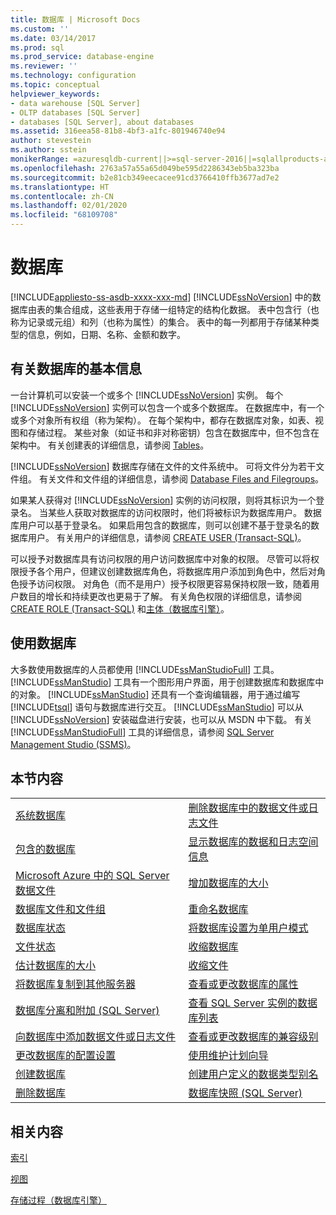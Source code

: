 ```yaml
---
title: 数据库 | Microsoft Docs
ms.custom: ''
ms.date: 03/14/2017
ms.prod: sql
ms.prod_service: database-engine
ms.reviewer: ''
ms.technology: configuration
ms.topic: conceptual
helpviewer_keywords:
- data warehouse [SQL Server]
- OLTP databases [SQL Server]
- databases [SQL Server], about databases
ms.assetid: 316eea58-81b8-4bf3-a1fc-801946740e94
author: stevestein
ms.author: sstein
monikerRange: =azuresqldb-current||>=sql-server-2016||=sqlallproducts-allversions||>=sql-server-linux-2017||=azuresqldb-mi-current
ms.openlocfilehash: 2763a57a55a65d049be595d2286343eb5ba323ba
ms.sourcegitcommit: b2e81cb349eecacee91cd3766410ffb3677ad7e2
ms.translationtype: HT
ms.contentlocale: zh-CN
ms.lasthandoff: 02/01/2020
ms.locfileid: "68109708"
---
```

# <a name="databases"></a>数据库
[!INCLUDE[appliesto-ss-asdb-xxxx-xxx-md](../../includes/appliesto-ss-asdb-xxxx-xxx-md.md)]
  [!INCLUDE[ssNoVersion](../../includes/ssnoversion-md.md)] 中的数据库由表的集合组成，这些表用于存储一组特定的结构化数据。 表中包含行（也称为记录或元组）和列（也称为属性）的集合。 表中的每一列都用于存储某种类型的信息，例如，日期、名称、金额和数字。  
  
## <a name="basic-information-about-databases"></a>有关数据库的基本信息  
 一台计算机可以安装一个或多个 [!INCLUDE[ssNoVersion](../../includes/ssnoversion-md.md)] 实例。 每个 [!INCLUDE[ssNoVersion](../../includes/ssnoversion-md.md)] 实例可以包含一个或多个数据库。  在数据库中，有一个或多个对象所有权组（称为架构）。 在每个架构中，都存在数据库对象，如表、视图和存储过程。 某些对象（如证书和非对称密钥）包含在数据库中，但不包含在架构中。 有关创建表的详细信息，请参阅 [Tables](../../relational-databases/tables/tables.md)。  
  
 [!INCLUDE[ssNoVersion](../../includes/ssnoversion-md.md)] 数据库存储在文件的文件系统中。 可将文件分为若干文件组。 有关文件和文件组的详细信息，请参阅 [Database Files and Filegroups](../../relational-databases/databases/database-files-and-filegroups.md)。  
  
 如果某人获得对 [!INCLUDE[ssNoVersion](../../includes/ssnoversion-md.md)] 实例的访问权限，则将其标识为一个登录名。 当某些人获取对数据库的访问权限时，他们将被标识为数据库用户。 数据库用户可以基于登录名。 如果启用包含的数据库，则可以创建不基于登录名的数据库用户。 有关用户的详细信息，请参阅 [CREATE USER (Transact-SQL)](../../t-sql/statements/create-user-transact-sql.md)。  
  
 可以授予对数据库具有访问权限的用户访问数据库中对象的权限。 尽管可以将权限授予各个用户，但建议创建数据库角色，将数据库用户添加到角色中，然后对角色授予访问权限。 对角色（而不是用户）授予权限更容易保持权限一致，随着用户数目的增长和持续更改也更易于了解。 有关角色权限的详细信息，请参阅 [CREATE ROLE (Transact-SQL)](../../t-sql/statements/create-role-transact-sql.md) 和[主体（数据库引擎）](../../relational-databases/security/authentication-access/principals-database-engine.md)。  
  
## <a name="working-with-databases"></a>使用数据库  
 大多数使用数据库的人员都使用 [!INCLUDE[ssManStudioFull](../../includes/ssmanstudiofull-md.md)] 工具。 [!INCLUDE[ssManStudio](../../includes/ssmanstudio-md.md)] 工具有一个图形用户界面，用于创建数据库和数据库中的对象。 [!INCLUDE[ssManStudio](../../includes/ssmanstudio-md.md)] 还具有一个查询编辑器，用于通过编写 [!INCLUDE[tsql](../../includes/tsql-md.md)] 语句与数据库进行交互。 [!INCLUDE[ssManStudio](../../includes/ssmanstudio-md.md)] 可以从 [!INCLUDE[ssNoVersion](../../includes/ssnoversion-md.md)] 安装磁盘进行安装，也可以从 MSDN 中下载。 有关 [!INCLUDE[ssManStudioFull](../../includes/ssmanstudiofull-md.md)] 工具的详细信息，请参阅 [SQL Server Management Studio (SSMS)](../../ssms/sql-server-management-studio-ssms.md)。
  
## <a name="in-this-section"></a>本节内容  
  
|||  
|-|-|  
|[系统数据库](../../relational-databases/databases/system-databases.md)|[删除数据库中的数据文件或日志文件](../../relational-databases/databases/delete-data-or-log-files-from-a-database.md)|  
|[包含的数据库](../../relational-databases/databases/contained-databases.md)|[显示数据库的数据和日志空间信息](../../relational-databases/databases/display-data-and-log-space-information-for-a-database.md)|  
|[Microsoft Azure 中的 SQL Server 数据文件](../../relational-databases/databases/sql-server-data-files-in-microsoft-azure.md)|[增加数据库的大小](../../relational-databases/databases/increase-the-size-of-a-database.md)|  
|[数据库文件和文件组](../../relational-databases/databases/database-files-and-filegroups.md)|[重命名数据库](../../relational-databases/databases/rename-a-database.md)|  
|[数据库状态](../../relational-databases/databases/database-states.md)|[将数据库设置为单用户模式](../../relational-databases/databases/set-a-database-to-single-user-mode.md)|  
|[文件状态](../../relational-databases/databases/file-states.md)|[收缩数据库](../../relational-databases/databases/shrink-a-database.md)|  
|[估计数据库的大小](../../relational-databases/databases/estimate-the-size-of-a-database.md)|[收缩文件](../../relational-databases/databases/shrink-a-file.md)|  
|[将数据库复制到其他服务器](../../relational-databases/databases/copy-databases-to-other-servers.md)|[查看或更改数据库的属性](../../relational-databases/databases/view-or-change-the-properties-of-a-database.md)|  
|[数据库分离和附加 (SQL Server)](../../relational-databases/databases/database-detach-and-attach-sql-server.md)|[查看 SQL Server 实例的数据库列表](../../relational-databases/databases/view-a-list-of-databases-on-an-instance-of-sql-server.md)|  
|[向数据库中添加数据文件或日志文件](../../relational-databases/databases/add-data-or-log-files-to-a-database.md)|[查看或更改数据库的兼容级别](../../relational-databases/databases/view-or-change-the-compatibility-level-of-a-database.md)|  
|[更改数据库的配置设置](../../relational-databases/databases/change-the-configuration-settings-for-a-database.md)|[使用维护计划向导](../../relational-databases/maintenance-plans/use-the-maintenance-plan-wizard.md)|  
|[创建数据库](../../relational-databases/databases/create-a-database.md)|[创建用户定义的数据类型别名](../../relational-databases/databases/create-a-user-defined-data-type-alias.md)|  
|[删除数据库](../../relational-databases/databases/delete-a-database.md)|[数据库快照 (SQL Server)](../../relational-databases/databases/database-snapshots-sql-server.md)|  
  
## <a name="related-content"></a>相关内容  
 [索引](../../relational-databases/indexes/indexes.md)  
  
 [视图](../../relational-databases/views/views.md)  
  
 [存储过程（数据库引擎）](../../relational-databases/stored-procedures/stored-procedures-database-engine.md)  
  
  
